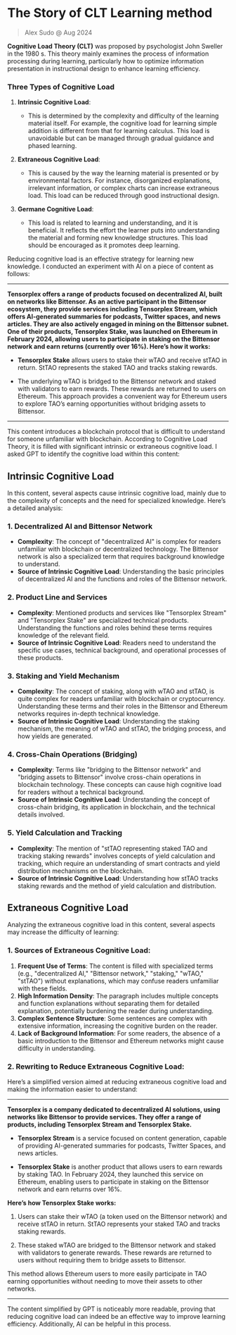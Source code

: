 # The Story of CLT Learning method
> Alex Sudo @ Aug 2024

**Cognitive Load Theory (CLT)** was proposed by psychologist John Sweller in the 1980 s. This theory mainly examines the process of information processing during learning, particularly how to optimize information presentation in instructional design to enhance learning efficiency.

### Three Types of Cognitive Load

1. **Intrinsic Cognitive Load**:
   - This is determined by the complexity and difficulty of the learning material itself. For example, the cognitive load for learning simple addition is different from that for learning calculus. This load is unavoidable but can be managed through gradual guidance and phased learning.

2. **Extraneous Cognitive Load**:
   - This is caused by the way the learning material is presented or by environmental factors. For instance, disorganized explanations, irrelevant information, or complex charts can increase extraneous load. This load can be reduced through good instructional design.

3. **Germane Cognitive Load**:
   - This load is related to learning and understanding, and it is beneficial. It reflects the effort the learner puts into understanding the material and forming new knowledge structures. This load should be encouraged as it promotes deep learning.

Reducing cognitive load is an effective strategy for learning new knowledge. I conducted an experiment with AI on a piece of content as follows:

---

**Tensorplex offers a range of products focused on decentralized AI, built on networks like Bittensor. As an active participant in the Bittensor ecosystem, they provide services including Tensorplex Stream, which offers AI-generated summaries for podcasts, Twitter spaces, and news articles. They are also actively engaged in mining on the Bittensor subnet. One of their products, Tensorplex Stake, was launched on Ethereum in February 2024, allowing users to participate in staking on the Bittensor network and earn returns (currently over 16%). Here’s how it works:**
   
- **Tensorplex Stake** allows users to stake their wTAO and receive stTAO in return. StTAO represents the staked TAO and tracks staking rewards.
  
- The underlying wTAO is bridged to the Bittensor network and staked with validators to earn rewards. These rewards are returned to users on Ethereum. This approach provides a convenient way for Ethereum users to explore TAO’s earning opportunities without bridging assets to Bittensor.

---

This content introduces a blockchain protocol that is difficult to understand for someone unfamiliar with blockchain. According to Cognitive Load Theory, it is filled with significant intrinsic or extraneous cognitive load. I asked GPT to identify the cognitive load within this content:

## Intrinsic Cognitive Load
In this content, several aspects cause intrinsic cognitive load, mainly due to the complexity of concepts and the need for specialized knowledge. Here’s a detailed analysis:

### 1. **Decentralized AI and Bittensor Network**
   - **Complexity**: The concept of "decentralized AI" is complex for readers unfamiliar with blockchain or decentralized technology. The Bittensor network is also a specialized term that requires background knowledge to understand.
   - **Source of Intrinsic Cognitive Load**: Understanding the basic principles of decentralized AI and the functions and roles of the Bittensor network.

### 2. **Product Line and Services**
   - **Complexity**: Mentioned products and services like "Tensorplex Stream" and "Tensorplex Stake" are specialized technical products. Understanding the functions and roles behind these terms requires knowledge of the relevant field.
   - **Source of Intrinsic Cognitive Load**: Readers need to understand the specific use cases, technical background, and operational processes of these products.

### 3. **Staking and Yield Mechanism**
   - **Complexity**: The concept of staking, along with wTAO and stTAO, is quite complex for readers unfamiliar with blockchain or cryptocurrency. Understanding these terms and their roles in the Bittensor and Ethereum networks requires in-depth technical knowledge.
   - **Source of Intrinsic Cognitive Load**: Understanding the staking mechanism, the meaning of wTAO and stTAO, the bridging process, and how yields are generated.

### 4. **Cross-Chain Operations (Bridging)**
   - **Complexity**: Terms like "bridging to the Bittensor network" and "bridging assets to Bittensor" involve cross-chain operations in blockchain technology. These concepts can cause high cognitive load for readers without a technical background.
   - **Source of Intrinsic Cognitive Load**: Understanding the concept of cross-chain bridging, its application in blockchain, and the technical details involved.

### 5. **Yield Calculation and Tracking**
   - **Complexity**: The mention of "stTAO representing staked TAO and tracking staking rewards" involves concepts of yield calculation and tracking, which require an understanding of smart contracts and yield distribution mechanisms on the blockchain.
   - **Source of Intrinsic Cognitive Load**: Understanding how stTAO tracks staking rewards and the method of yield calculation and distribution.

## Extraneous Cognitive Load
Analyzing the extraneous cognitive load in this content, several aspects may increase the difficulty of learning:
### 1. **Sources of Extraneous Cognitive Load**:
1. **Frequent Use of Terms**: The content is filled with specialized terms (e.g., "decentralized AI," "Bittensor network," "staking," "wTAO," "stTAO") without explanations, which may confuse readers unfamiliar with these fields.
2. **High Information Density**: The paragraph includes multiple concepts and function explanations without separating them for detailed explanation, potentially burdening the reader during understanding.
3. **Complex Sentence Structure**: Some sentences are complex with extensive information, increasing the cognitive burden on the reader.
4. **Lack of Background Information**: For some readers, the absence of a basic introduction to the Bittensor and Ethereum networks might cause difficulty in understanding.
   
### 2. **Rewriting to Reduce Extraneous Cognitive Load**:
Here’s a simplified version aimed at reducing extraneous cognitive load and making the information easier to understand:

---

**Tensorplex is a company dedicated to decentralized AI solutions, using networks like Bittensor to provide services. They offer a range of products, including Tensorplex Stream and Tensorplex Stake.**

- **Tensorplex Stream** is a service focused on content generation, capable of providing AI-generated summaries for podcasts, Twitter Spaces, and news articles.

- **Tensorplex Stake** is another product that allows users to earn rewards by staking TAO. In February 2024, they launched this service on Ethereum, enabling users to participate in staking on the Bittensor network and earn returns over 16%.

**Here’s how Tensorplex Stake works:**
1. Users can stake their wTAO (a token used on the Bittensor network) and receive stTAO in return. StTAO represents your staked TAO and tracks staking rewards.
   
2. These staked wTAO are bridged to the Bittensor network and staked with validators to generate rewards. These rewards are returned to users without requiring them to bridge assets to Bittensor.

This method allows Ethereum users to more easily participate in TAO earning opportunities without needing to move their assets to other networks.

---

The content simplified by GPT is noticeably more readable, proving that reducing cognitive load can indeed be an effective way to improve learning efficiency. Additionally, AI can be helpful in this process.